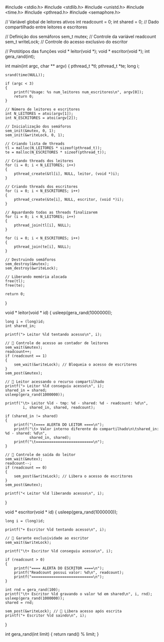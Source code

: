 #include <stdio.h>
#include <stdlib.h>
#include <unistd.h>
#include <time.h>
#include <pthread.h>
#include <semaphore.h>

// Variável global de leitores ativos
int readcount = 0;
int shared = 0;  // Dado compartilhado entre leitores e escritores

// Definição dos semáforos
sem_t mutex;      // Controle da variável readcount
sem_t writeLock;  // Controle do acesso exclusivo do escritor

// Protótipos das funções
void * leitor(void *);
void * escritor(void *);
int gera_rand(int);

int main(int argc, char ** argv)
{
    pthread_t *tl;
    pthread_t *te;
    long i;

    srand(time(NULL));

    if (argc < 3)
    {
        printf("Usage: %s num_leitores num_escritores\n", argv[0]);
        return 0;
    }

    // Número de leitores e escritores
    int N_LEITORES = atoi(argv[1]);
    int N_ESCRITORES = atoi(argv[2]);

    // Inicialização dos semáforos
    sem_init(&mutex, 0, 1);
    sem_init(&writeLock, 0, 1);

    // Criando lista de threads
    tl = malloc(N_LEITORES * sizeof(pthread_t));
    te = malloc(N_ESCRITORES * sizeof(pthread_t));

    // Criando threads dos leitores
    for (i = 0; i < N_LEITORES; i++)
    {
        pthread_create(&tl[i], NULL, leitor, (void *)i);
    }

    // Criando threads dos escritores
    for (i = 0; i < N_ESCRITORES; i++)
    {
        pthread_create(&te[i], NULL, escritor, (void *)i);
    }

    // Aguardando todas as threads finalizarem
    for (i = 0; i < N_LEITORES; i++)
    {
        pthread_join(tl[i], NULL);
    }

    for (i = 0; i < N_ESCRITORES; i++)
    {
        pthread_join(te[i], NULL);
    }

    // Destruindo semáforos
    sem_destroy(&mutex);
    sem_destroy(&writeLock);

    // Liberando memória alocada
    free(tl);
    free(te);

    return 0;
}

void * leitor(void * id)
{
    usleep(gera_rand(1000000));

    long i = (long)id;
    int shared_in;

    printf("> Leitor %ld tentando acesso\n", i);

    // 🔴 Controle de acesso ao contador de leitores
    sem_wait(&mutex);
    readcount++;
    if (readcount == 1)
    {
        sem_wait(&writeLock); // Bloqueia o acesso de escritores
    }
    sem_post(&mutex);

    // 🔵 Leitor acessando o recurso compartilhado
    printf("> Leitor %ld conseguiu acesso\n", i);
    shared_in = shared;
    usleep(gera_rand(1000000));

    printf("\t> Leitor %ld - tmp: %d - shared: %d - readcount: %d\n",
            i, shared_in, shared, readcount);

    if (shared_in != shared)
    {
        printf("\t==== ALERTA DO LEITOR ====\n");
        printf("\t> Valor interno diferente do compartilhado\n\tshared_in: %d - shared: %d\n",
               shared_in, shared);
        printf("\t==========================\n");
    }

    // 🔴 Controle de saída do leitor
    sem_wait(&mutex);
    readcount--;
    if (readcount == 0)
    {
        sem_post(&writeLock); // Libera o acesso de escritores
    }
    sem_post(&mutex);

    printf("< Leitor %ld liberando acesso\n", i);
}

void * escritor(void * id)
{
    usleep(gera_rand(1000000));

    long i = (long)id;

    printf("+ Escritor %ld tentando acesso\n", i);

    // 🔴 Garante exclusividade ao escritor
    sem_wait(&writeLock);

    printf("\t+ Escritor %ld conseguiu acesso\n", i);

    if (readcount > 0)
    {
        printf("==== ALERTA DO ESCRITOR ====\n");
        printf("Readcount possui valor: %d\n", readcount);
        printf("============================\n");
    }

    int rnd = gera_rand(100);
    printf("\t+ Escritor %ld gravando o valor %d em shared\n", i, rnd);
    usleep(gera_rand(1000000));
    shared = rnd;

    sem_post(&writeLock); // 🔵 Libera acesso após escrita
    printf("+ Escritor %ld saindo\n", i);
}

int gera_rand(int limit)
{
    return rand() % limit;
}
